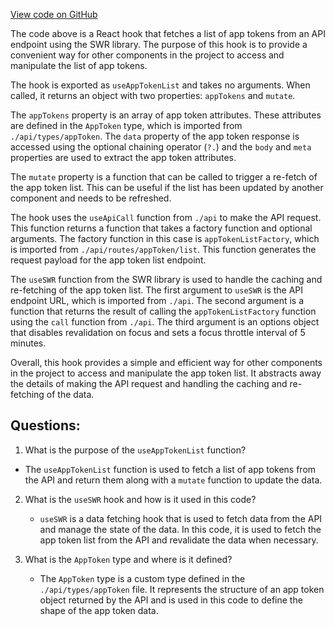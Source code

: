 [View code on GitHub](https://github.com/technologiestiftung/kulturdaten-frontend/blob/master/lib/appTokenList.ts)

The code above is a React hook that fetches a list of app tokens from an API endpoint using the SWR library. The purpose of this hook is to provide a convenient way for other components in the project to access and manipulate the list of app tokens.

The hook is exported as `useAppTokenList` and takes no arguments. When called, it returns an object with two properties: `appTokens` and `mutate`.

The `appTokens` property is an array of app token attributes. These attributes are defined in the `AppToken` type, which is imported from `./api/types/appToken`. The `data` property of the app token response is accessed using the optional chaining operator (`?.`) and the `body` and `meta` properties are used to extract the app token attributes.

The `mutate` property is a function that can be called to trigger a re-fetch of the app token list. This can be useful if the list has been updated by another component and needs to be refreshed.

The hook uses the `useApiCall` function from `./api` to make the API request. This function returns a function that takes a factory function and optional arguments. The factory function in this case is `appTokenListFactory`, which is imported from `./api/routes/appToken/list`. This function generates the request payload for the app token list endpoint.

The `useSWR` function from the SWR library is used to handle the caching and re-fetching of the app token list. The first argument to `useSWR` is the API endpoint URL, which is imported from `./api`. The second argument is a function that returns the result of calling the `appTokenListFactory` function using the `call` function from `./api`. The third argument is an options object that disables revalidation on focus and sets a focus throttle interval of 5 minutes.

Overall, this hook provides a simple and efficient way for other components in the project to access and manipulate the app token list. It abstracts away the details of making the API request and handling the caching and re-fetching of the data.
## Questions: 
 1. What is the purpose of the `useAppTokenList` function?
   - The `useAppTokenList` function is used to fetch a list of app tokens from the API and return them along with a `mutate` function to update the data.

2. What is the `useSWR` hook and how is it used in this code?
   - `useSWR` is a data fetching hook that is used to fetch data from the API and manage the state of the data. In this code, it is used to fetch the app token list from the API and revalidate the data when necessary.

3. What is the `AppToken` type and where is it defined?
   - The `AppToken` type is a custom type defined in the `./api/types/appToken` file. It represents the structure of an app token object returned by the API and is used in this code to define the shape of the app token data.